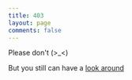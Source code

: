 ```yaml
---
title: 403
layout: page
comments: false
---
```


Please don't (>_<)

But you still can have a [look around](/index.html)
